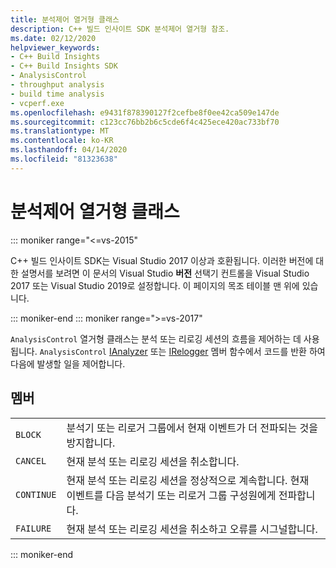 ```yaml
---
title: 분석제어 열거형 클래스
description: C++ 빌드 인사이트 SDK 분석제어 열거형 참조.
ms.date: 02/12/2020
helpviewer_keywords:
- C++ Build Insights
- C++ Build Insights SDK
- AnalysisControl
- throughput analysis
- build time analysis
- vcperf.exe
ms.openlocfilehash: e9431f878390127f2cefbe8f0ee42ca509e147de
ms.sourcegitcommit: c123cc76bb2b6c5cde6f4c425ece420ac733bf70
ms.translationtype: MT
ms.contentlocale: ko-KR
ms.lasthandoff: 04/14/2020
ms.locfileid: "81323638"
---
```

# <a name="analysiscontrol-enum-class"></a>분석제어 열거형 클래스

::: moniker range="<=vs-2015"

C++ 빌드 인사이트 SDK는 Visual Studio 2017 이상과 호환됩니다. 이러한 버전에 대한 설명서를 보려면 이 문서의 Visual Studio **버전** 선택기 컨트롤을 Visual Studio 2017 또는 Visual Studio 2019로 설정합니다. 이 페이지의 목조 테이블 맨 위에 있습니다.

::: moniker-end
::: moniker range=">=vs-2017"

`AnalysisControl` 열거형 클래스는 분석 또는 리로깅 세션의 흐름을 제어하는 데 사용됩니다. `AnalysisControl` [IAnalyzer](ianalyzer-class.md) 또는 [IRelogger](irelogger-class.md) 멤버 함수에서 코드를 반환 하여 다음에 발생할 일을 제어합니다.

## <a name="members"></a>멤버

|  |  |
|--|--|
| `BLOCK` | 분석기 또는 리로거 그룹에서 현재 이벤트가 더 전파되는 것을 방지합니다. |
| `CANCEL` | 현재 분석 또는 리로깅 세션을 취소합니다. |
| `CONTINUE` | 현재 분석 또는 리로깅 세션을 정상적으로 계속합니다. 현재 이벤트를 다음 분석기 또는 리로거 그룹 구성원에게 전파합니다. |
| `FAILURE` | 현재 분석 또는 리로깅 세션을 취소하고 오류를 시그널합니다. |

::: moniker-end
